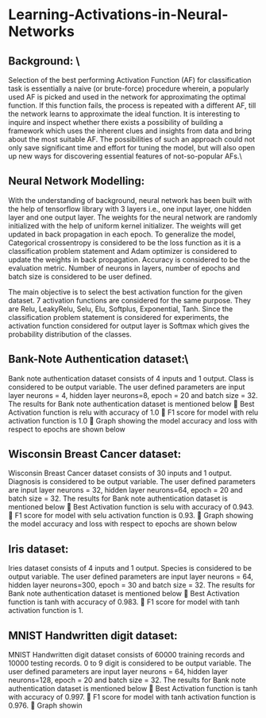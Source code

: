# Learning-Activations-in-Neural-Networks
## Background: \
Selection of the best performing Activation Function (AF) for classification task is essentially a naive (or brute-force) procedure wherein, a popularly used AF is picked and used in the network for approximating the optimal function. If this function fails, the process is repeated with a different AF, till the network learns to approximate the ideal function. It is interesting to inquire and inspect whether there exists a possibility of building a framework which uses the inherent clues and insights from data and bring about the most suitable AF. The possibilities of such an approach could not only save significant time and effort for tuning the model, but will also open up new ways for discovering essential features of not-so-popular AFs.\
## Neural Network Modelling:
With the understanding of background, neural network has been built with the help of tensorflow library with 3 layers i.e., one input layer, one hidden layer and one output layer. The weights for the neural network are randomly initialized with the help of uniform kernel initializer. The weights will get updated in back propagation in each epoch. To generalize the model, Categorical crossentropy is considered to be the loss function as it is a classification problem statement and Adam optimizer is considered to update the weights in back propagation. Accuracy is considered to be the evaluation metric. Number of neurons in layers, number of epochs and batch size is considered to be user defined.

The main objective is to select the best activation function for the given dataset. 7 activation functions are considered for the same purpose. They are Relu, LeakyRelu, Selu, Elu, Softplus, Exponential, Tanh. Since the classification problem statement is considered for experiments, the activation function considered for output layer is Softmax which gives the probability distribution of the classes. 
 
## Bank-Note Authentication dataset:\
Bank note authentication dataset consists of 4 inputs and 1 output. Class is considered to be output variable. The user defined parameters are input layer neurons = 4, hidden layer neurons=8, epoch = 20 and batch size = 32.
The results for Bank note authentication dataset is mentioned below
	Best Activation function is relu with accuracy of 1.0
	F1 score for model with relu activation function is 1.0
	Graph showing the model accuracy and loss with respect to epochs are shown below 







## Wisconsin Breast Cancer dataset:
Wisconsin Breast Cancer dataset consists of 30 inputs and 1 output. Diagnosis is considered to be output variable. The user defined parameters are input layer neurons = 32, hidden layer neurons=64, epoch = 20 and batch size = 32.
The results for Bank note authentication dataset is mentioned below
	Best Activation function is selu with accuracy of 0.943.
	F1 score for model with selu activation function is 0.93.
	Graph showing the model accuracy and loss with respect to epochs are shown below 






## Iris dataset:
Iries dataset consists of 4 inputs and 1 output. Species is considered to be output variable. The user defined parameters are input layer neurons = 64, hidden layer neurons=300, 
epoch = 30 and batch size = 32.
The results for Bank note authentication dataset is mentioned below
	Best Activation function is tanh with accuracy of 0.983.
	F1 score for model with tanh activation function is 1.







## MNIST Handwritten digit dataset:
MNIST Handwritten digit dataset consists of 60000 training records and 10000 testing records. 0 to 9 digit is considered to be output variable. The user defined parameters are input layer neurons = 64, hidden layer neurons=128, epoch = 20 and batch size = 32.
The results for Bank note authentication dataset is mentioned below
	Best Activation function is tanh with accuracy of 0.997.
	F1 score for model with tanh activation function is 0.976.
	Graph showin
